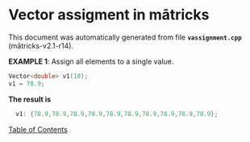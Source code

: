 
# Vector assigment in mātricks
This document was automatically generated from file **`vassignment.cpp`** (mātricks-v2.1-r14).

**EXAMPLE 1**: Assign all elements to a single value.
```C++
Vector<double> v1(10);
v1 = 78.9;
```
**The result is**
```C++
  v1: {78.9,78.9,78.9,78.9,78.9,78.9,78.9,78.9,78.9,78.9}; 
```


[Table of Contents](README.md)
